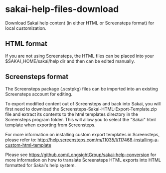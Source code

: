 sakai-help-files-download
=========================

Download Sakai help content (in either HTML or Screensteps format) for local customization. 


HTML format
-----------

If you are not using Screensteps, the HTML files can be placed into your $SAKAI_HOME/sakai/help dir and then can be edited manually.


Screensteps format
------------------

The Screensteps package (.scstpkg) files can be imported into an existing Screensteps account for editing.

To export modified content out of Screensteps and back into Sakai, you will first need to download the Screensteps-Sakai-HTML-Export-Template.zip file and extract its contents to the html templates directory in the Screensteps program folder. This will allow you to select the "Sakai" html template when exporting from Screensteps.

For more information on installing custom export templates in Screensteps, please refer to: http://help.screensteps.com/m/11035/l/117468-installing-a-custom-html-template 

Please see https://github.com/LongsightGroup/sakai-help-conversion for more information on how to translate Screensteps HTML exports into HTML formatted for Sakai's help system.

 




